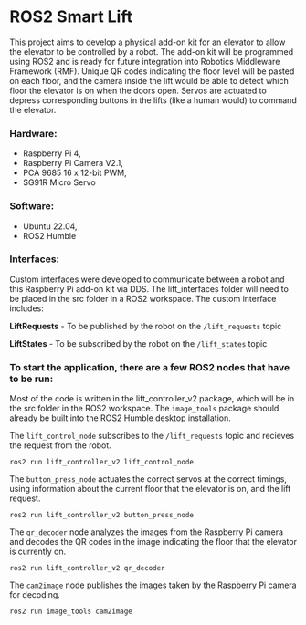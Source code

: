 # ROS2 Smart Lift

This project aims to develop a physical add-on kit for an elevator to allow the elevator to be controlled by a robot. The add-on kit will be programmed using ROS2 and is ready for future integration into Robotics Middleware Framework (RMF). Unique QR codes indicating the floor level will be pasted on each floor, and the camera inside the lift would be able to detect which floor the elevator is on when the doors open. Servos are actuated to depress corresponding buttons in the lifts (like a human would) to command the elevator.

### Hardware:
- Raspberry Pi 4,
- Raspberry Pi Camera V2.1,
- PCA 9685 16 x 12-bit PWM,
- SG91R Micro Servo

### Software:
- Ubuntu 22.04,
- ROS2 Humble


### Interfaces:
Custom interfaces were developed to communicate between a robot and this Raspberry Pi add-on kit via DDS. The lift_interfaces folder will need to be placed in the src folder in a ROS2 workspace.
The custom interface includes:

**LiftRequests** - To be published by the robot on the ```/lift_requests``` topic

**LiftStates** - To be subscribed by the robot on the ```/lift_states``` topic


### To start the application, there are a few ROS2 nodes that have to be run:
Most of the code is written in the lift_controller_v2 package, which will be in the src folder in the ROS2 workspace. The ```image_tools``` package should already be built into the ROS2 Humble desktop installation.

The ```lift_control_node``` subscribes to the ```/lift_requests``` topic and recieves the request from the robot.
```
ros2 run lift_controller_v2 lift_control_node
```

The ```button_press_node``` actuates the correct servos at the correct timings, using information about the current floor that the elevator is on, and the lift request.
```
ros2 run lift_controller_v2 button_press_node
```

The ```qr_decoder``` node analyzes the images from the Raspberry Pi camera and decodes the QR codes in the image indicating the floor that the elevator is currently on.
```
ros2 run lift_controller_v2 qr_decoder
```

The ```cam2image``` node publishes the images taken by the Raspberry Pi camera for decoding.
```
ros2 run image_tools cam2image
```
